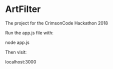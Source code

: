 # ArtFilter
The project for the CrimsonCode Hackathon 2018

Run the app.js file with:

node app.js

Then visit:

localhost:3000
